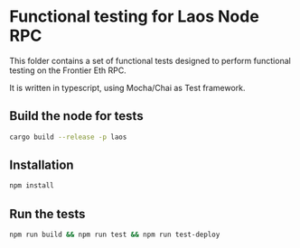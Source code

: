 # Functional testing for Laos Node RPC

This folder contains a set of functional tests designed to perform functional testing on the Frontier Eth RPC.

It is written in typescript, using Mocha/Chai as Test framework.

## Build the node for tests

```bash
cargo build --release -p laos
```

## Installation

```bash
npm install
```

## Run the tests

```bash
npm run build && npm run test && npm run test-deploy
```
